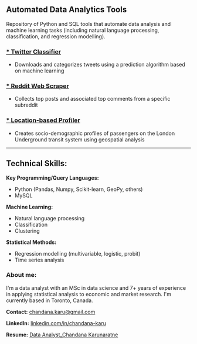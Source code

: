 ## Automated Data Analytics Tools

Repository of Python and SQL tools that automate data analysis and machine learning tasks (including natural language processing, classification, and regression modelling).

### <a href="https://github.com/chandana-karunaratne/Twitter-Classifier" target="_blank">* Twitter Classifier</a>
* Downloads and categorizes tweets using a prediction algorithm based on machine learning

### <a href="https://github.com/chandana-karunaratne/Reddit-Scraper" target="_blank">* Reddit Web Scraper</a>
* Collects top posts and associated top comments from a specific subreddit

### <a href="https://github.com/chandana-karunaratne/TfL_Passenger_Profiles" target="_blank">* Location-based Profiler</a>
* Creates socio-demographic profiles of passengers on the London Underground transit system using geospatial analysis

---

## Technical Skills:

**Key Programming/Query Languages:** 
* Python (Pandas, Numpy, Scikit-learn, GeoPy, others)
* MySQL

**Machine Learning:** 
* Natural language processing
* Classification
* Clustering

**Statistical Methods:** 
* Regression modelling (multivariable, logistic, probit) 
* Time series analysis

### About me: <br> 
I'm a data analyst with an MSc in data science and 7+ years of experience in applying statistical analysis to economic and market research. I'm currently based in Toronto, Canada.

**Contact:** <a href="mailto:chandana.karu@gmail.com" target="_blank">chandana.karu@gmail.com</a>

**LinkedIn:** <a href="https://www.linkedin.com/in/chandana-karu/" target="_blank">linkedin.com/in/chandana-karu</a>

**Resume:** <a href="chandana-karunaratne.github.io/RESUME_Chandana_Karunaratne.pdf" target="_blank">Data Analyst_Chandana Karunaratne</a>
